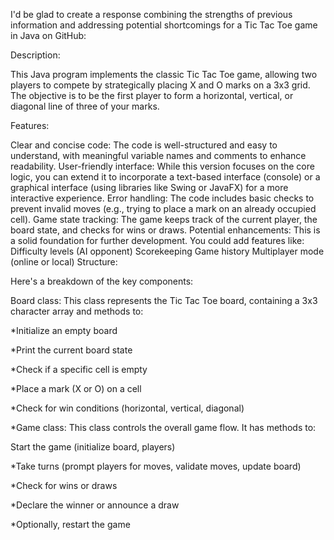 I'd be glad to create a response combining the strengths of previous information and addressing potential shortcomings for a Tic Tac Toe game in Java on GitHub:

Description:

This Java program implements the classic Tic Tac Toe game, allowing two players to compete by strategically placing X and O marks on a 3x3 grid. The objective is to be the first player to form a horizontal, vertical, or diagonal line of three of your marks.

Features:

Clear and concise code: The code is well-structured and easy to understand, with meaningful variable names and comments to enhance readability.
User-friendly interface: While this version focuses on the core logic, you can extend it to incorporate a text-based interface (console) or a graphical interface (using libraries like Swing or JavaFX) for a more interactive experience.
Error handling: The code includes basic checks to prevent invalid moves (e.g., trying to place a mark on an already occupied cell).
Game state tracking: The game keeps track of the current player, the board state, and checks for wins or draws.
Potential enhancements: This is a solid foundation for further development. You could add features like:
Difficulty levels (AI opponent)
Scorekeeping
Game history
Multiplayer mode (online or local)
Structure:

Here's a breakdown of the key components:

Board class: This class represents the Tic Tac Toe board, containing a 3x3 character array and methods to:


*Initialize an empty board

*Print the current board state

*Check if a specific cell is empty

*Place a mark (X or O) on a cell

*Check for win conditions (horizontal, vertical, diagonal)

*Game class: This class controls the overall game flow. It has methods to:

Start the game (initialize board, players)

*Take turns (prompt players for moves, validate moves, update board)

*Check for wins or draws

*Declare the winner or announce a draw

*Optionally, restart the game
